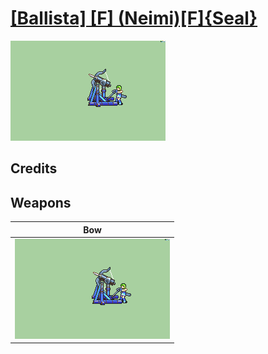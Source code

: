 # [\[Ballista\] \[F\] \(Neimi\)\[F\]{Seal}](./)

<img src="./5.%20Bow/Bow_000.png" alt="[Ballista] [F] (Neimi)[F]{Seal} standing" />

## Credits



## Weapons


|Bow |
|  :---: |
| <img alt="Bow animation" src="./5.%20Bow/Bow.gif" /> |

